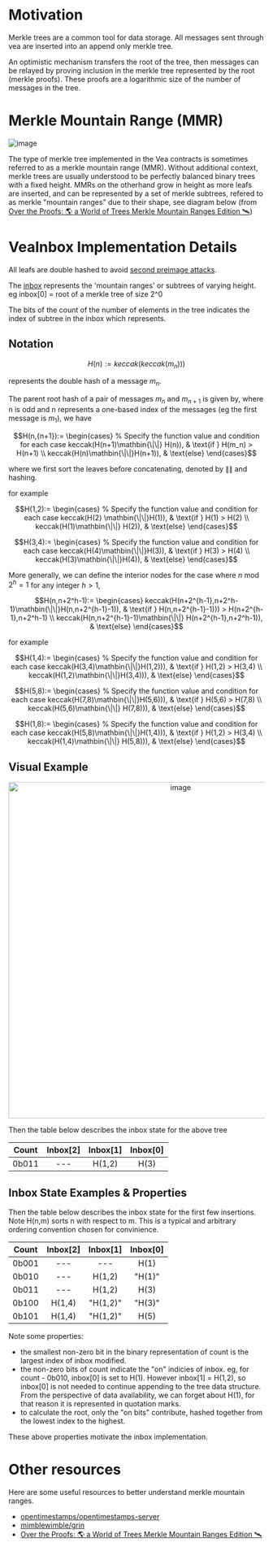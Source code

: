 # Motivation

Merkle trees are a common tool for data storage. All messages sent through vea are inserted into an append only merkle tree. 

An optimistic mechanism transfers the root of the tree, then messages can be relayed by proving inclusion in the merkle tree represented by the root (merkle proofs). These proofs are a logarithmic size of the number of messages in the tree.

# Merkle Mountain Range (MMR)

![image](https://user-images.githubusercontent.com/10378902/236598853-a1d8f60c-c5b7-48d8-96ca-3684216388fa.png)

The type of merkle tree implemented in the Vea contracts is sometimes referred to as a merkle mountain range (MMR). Without additional context, merkle trees are usually understood to be perfectly balanced binary trees with a fixed height. MMRs on the otherhand grow in height as more leafs are inserted, and can be represented by a set of merkle subtrees, refered to as merkle "mountain ranges" due to their shape, see diagram below (from [Over the Proofs: 🌎 a World of Trees Merkle Mountain Ranges Edition 🛰️](https://codyx.medium.com/over-the-proofs-a-world-of-trees-merkle-mountain-ranges-edition-%EF%B8%8F-dd4ac0e540fc))

# VeaInbox Implementation Details

All leafs are double hashed to avoid [second preimage attacks](https://flawed.net.nz/2018/02/21/attacking-merkle-trees-with-a-second-preimage-attack/).

The [inbox](https://github.com/kleros/vea/blob/c78180985507611b3f6b69c2863a7a36e1daed47/contracts/src/arbitrumToEth/VeaInboxArbToEth.sol#L50) represents the 'mountain ranges' or subtrees of varying height. eg  inbox[0] = root of a merkle tree of size 2^0

The bits of the count of the number of elements in the tree indicates the index of subtree in the inbox which represents.

## Notation

$$H(n):= keccak(keccak(m_n)))$$

represents the double hash of a message $m_n$. 

The parent root hash of a pair of messages $m_n$ and $m_{n+1}$ is given by, where n is odd and n represents a one-based index of the messages (eg the first message is $m_1$), we have

$$H(n,{n+1}):=
\begin{cases}
    % Specify the function value and condition for each case
    keccak(H(n+1)\mathbin{\|\|} H(n)), & \text{if } H(m_n) > H(n+1) \\
    keccak(H(n)\mathbin{\|\|}H(n+1)), & \text{else}
\end{cases}$$

where we first sort the leaves before concatenating, denoted by $\mathbin{\|\|}$ and hashing.

for example

$$H(1,2):=
\begin{cases}
    % Specify the function value and condition for each case
    keccak(H(2) \mathbin{\|\|}H(1)), & \text{if } H(1) > H(2) \\
    keccak(H(1)\mathbin{\|\|} H(2)), & \text{else}
\end{cases}$$

$$H(3,4):=
\begin{cases}
    % Specify the function value and condition for each case
    keccak(H(4)\mathbin{\|\|}H(3)), & \text{if } H(3) > H(4) \\
    keccak(H(3)\mathbin{\|\|}H(4)), & \text{else}
\end{cases}$$

More generally, we can define the interior nodes for the case where $n \text{ mod } 2^h = 1$ for any integer $h > 1$,

$$H(n,n+2^h-1):=
\begin{cases}
keccak(H(n+2^{h-1},n+2^h-1)\mathbin{\|\|}H(n,n+2^{h-1}-1)), & \text{if } H(n,n+2^{h-1}-1))) > H(n+2^{h-1},n+2^h-1) \\
keccak(H(n,n+2^{h-1}-1)\mathbin{\|\|} H(n+2^{h-1},n+2^h-1)), & \text{else}
\end{cases}$$

for example

$$H(1,4):=
\begin{cases}
    % Specify the function value and condition for each case
    keccak(H(3,4)\mathbin{\|\|}H(1,2))), & \text{if } H(1,2) > H(3,4) \\
    keccak(H(1,2)\mathbin{\|\|}H(3,4))), & \text{else}
\end{cases}$$

$$H(5,8):=
\begin{cases}
    % Specify the function value and condition for each case
    keccak(H(7,8)\mathbin{\|\|}H(5,6))), & \text{if } H(5,6) > H(7,8) \\
    keccak(H(5,6)\mathbin{\|\|} H(7,8))), & \text{else}
\end{cases}$$

$$H(1,8):=
\begin{cases}
    % Specify the function value and condition for each case
    keccak(H(5,8)\mathbin{\|\|}H(1,4))), & \text{if } H(1,2) > H(3,4) \\
    keccak(H(1,4)\mathbin{\|\|} H(5,8))), & \text{else}
\end{cases}$$

## Visual Example

<p align="center"><img width="662" alt="image" src="https://user-images.githubusercontent.com/10378902/236891420-d771eb2a-1b40-4570-be5c-a9cbd0d08da4.png"></p>


Then the table below describes the inbox state for the above tree

| Count | Inbox[2] | Inbox[1] | Inbox[0] |
|-------|:--------:|:--------:|:--------:|
| 0b011 |    ---   |  H(1,2)  |   H(3)   |

## Inbox State Examples & Properties

Then the table below describes the inbox state for the first few insertions. Note H(n,m) sorts n with respect to m. This is a typical and arbitrary ordering convention chosen for convinience.

| Count | Inbox[2] | Inbox[1] | Inbox[0] |
|-------|:--------:|:--------:|:--------:|
| 0b001 |    ---   |    ---   |   H(1)   |
| 0b010 |    ---   |  H(1,2)  |  "H(1)"  |
| 0b011 |    ---   |  H(1,2)  |   H(3)   |
| 0b100 |  H(1,4)  | "H(1,2)" |  "H(3)"  |
| 0b101 |  H(1,4)  | "H(1,2)" |   H(5)   |

Note some properties:

- the smallest non-zero bit in the binary representation of count is the largest index of inbox modified.
- the non-zero bits of count indicate the "on" indicies of inbox. eg, for count - 0b010, inbox[0] is set to H(1). However inbox[1] = H(1,2), so inbox[0] is not needed to continue appending to the tree data structure. From the perspective of data availability, we can forget about H(1), for that reason it is represented in quotation marks.
- to calculate the root, only the "on bits" contribute, hashed together from the lowest index to the highest.

These above properties motivate the inbox implementation.

# Other resources

Here are some useful resources to better understand merkle mountain ranges.

- [opentimestamps/opentimestamps-server](https://github.com/opentimestamps/opentimestamps-server/blob/master/doc/merkle-mountain-range.md)
- [mimblewimble/grin](https://github.com/mimblewimble/grin/blob/master/doc/mmr.md)
- [Over the Proofs: 🌎 a World of Trees Merkle Mountain Ranges Edition 🛰️](https://codyx.medium.com/over-the-proofs-a-world-of-trees-merkle-mountain-ranges-edition-%EF%B8%8F-dd4ac0e540fc)
